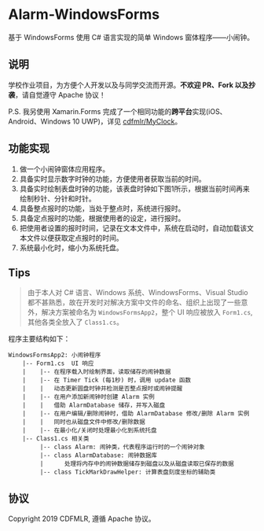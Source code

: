 # Alarm-WindowsForms

基于 WindowsForms 使用 C# 语言实现的简单 Windows 窗体程序——小闹钟。

## 说明

学校作业项目，为方便个人开发以及与同学交流而开源。**不欢迎 PR、Fork 以及抄袭**，请自觉遵守 Apache 协议！

P.S. 我另使用 Xamarin.Forms 完成了一个相同功能的**跨平台**实现(iOS、Android、Windows 10 UWP)，详见 [cdfmlr/MyClock](https://github.com/cdfmlr/MyClock)。

## 功能实现

1. 做一个小闹钟窗体应用程序。
2. 具备实时显示数字时钟的功能，方便使用者获取当前的时间。
3. 具备实时绘制表盘时钟的功能，该表盘时钟如下图1所示，根据当前时间再来绘制秒针、分针和时针。
4. 具备整点报时的功能，当处于整点时，系统进行报时。
5. 具备定点报时的功能，根据使用者的设定，进行报时。
6. 把使用者设置的报时时间，记录在文本文件中，系统在启动时，自动加载该文本文件以便获取定点报时的时间。
7. 系统最小化时，缩小为系统托盘。

## Tips

> 由于本人对 C# 语言、Windows 系统、WindowsForms、Visual Studio 都不甚熟悉，故在开发时对解决方案中文件的命名、组织上出现了一些意外，解决方案被命名为 `WindowsFormsApp2`，整个 UI 响应被放入 `Form1.cs`, 其他各类全放入了 `Class1.cs`。

程序主要结构如下：

```
WindowsFormsApp2: 小闹钟程序
    |-- Form1.cs  UI 响应
    |    |-- 在程序载入时绘制界面，读取储存的闹钟数据
    |    |-- 在 Timer Tick (每1秒) 时，调用 update 函数
    |	 |	 动态更新圆盘时钟并检测是否整点报时或闹钟提醒
    |    |-- 在用户添加新闹钟时创建 Alarm 实例
    |	 |	 借助 AlarmDatabase 储存，并写入磁盘
    |    |-- 在用户编辑/删除闹钟时，借助 AlarmDatabase 修改/删除 Alarm 实例
    |	 |	 同时也从磁盘文件中修改/删除数据
    |    |-- 在最小化/关闭时处理最小化到系统托盘
    |-- Class1.cs 相关类
         |-- class Alarm: 闹钟类，代表程序运行时的一个闹钟对象
         |-- class AlarmDatabase: 闹钟数据库
         |      处理将内存中的闹钟数据储存到磁盘以及从磁盘读取已保存的数据
         |-- class TickMarkDrawHelper: 计算表盘刻度坐标的辅助类
```

## 协议

Copyright 2019 CDFMLR, 遵循 Apache 协议。

